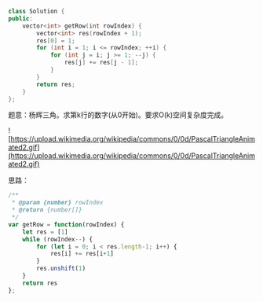 ```cpp
class Solution {
public:
    vector<int> getRow(int rowIndex) {
        vector<int> res(rowIndex + 1);
        res[0] = 1;
        for (int i = 1; i <= rowIndex; ++i) {
            for (int j = i; j >= 1; --j) {
                res[j] += res[j - 1];
            }
        }
        return res;
    }
};
```

题意：杨辉三角。求第k行的数字(从0开始)。要求O(k)空间复杂度完成。

![https://upload.wikimedia.org/wikipedia/commons/0/0d/PascalTriangleAnimated2.gif](https://upload.wikimedia.org/wikipedia/commons/0/0d/PascalTriangleAnimated2.gif)

思路：

```js
/**
 * @param {number} rowIndex
 * @return {number[]}
 */
var getRow = function(rowIndex) {
    let res = [1]
    while (rowIndex--) {
        for (let i = 0; i < res.length-1; i++) {
            res[i] += res[i+1]
        }
        res.unshift(1)
    }
    return res
};
```

